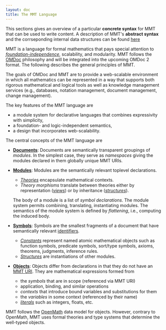 ```yaml
---
layout: doc
title: The MMT Language
---
```

This sections gives an overview of a particular **concrete syntax** for MMT that can be used to write content.
A description of MMT's **abstract syntax** and the corrseponding internal data structures can be found [here](../api/syntax)

MMT is a language for formal mathematics that pays special attention to [*foundation-independence*](../philosophy/independence.html), scalability, and modularity.
MMT follows the [OMDoc](http://www.omdoc.org/) philosophy and will be integrated into the upcoming OMDoc 2 format.
The following describes the general principles of MMT.

The goals of OMDoc and MMT are to provide a web-scalable environment in which all mathematics can be represented in a way that supports both rigorous mathematical and logical tools as well as knowledge management services (e.g., databases, notation management, document management, change management).

The key features of the MMT language are

* a module system for declarative languages that combines expressivity with simplicity,
* a foundation- and logic-independent semantics,
* a design that incorporates web-scalability.

The central concepts of the MMT language are

* [**Documents**](namespaces.html): Documents are semantically transparent groupings of *modules*.
    In the simplest case, they serve as *namespaces* giving the modules declared in them globally unique MMT URIs.
* [**Modules**](modules.html): Modules are the semantically relevant toplevel declarations.
  * [*Theories*](modules.html#theories) encapsulate mathematical contexts.
  * *Theory morphisms* translate between theories either by representation ([*views*](modules.html#views)) or by inheritance ([*structures*](declarations.html#structures)).
    
  The body of a module is a list of *symbol declarations*.
  The module system permits combining, translating, instantiating modules. The semantics of the module system is defined by *flattening*, i.e., computing the induced body.
* [**Symbols**](declarations.html): Symbols are the smallest fragments of a document that have semantically relevant [identifiers](../api/uris.html).
  * [*Constants*](declarations.html#constants) represent named atomic mathematical objects such as function symbols, predicate symbols, sort/type symbols, axioms, theorems, judgments, inference rules.
  * [*Structures*](declarations.html#structures) are instantiations of other modules.
* [**Objects**](objects.html): Objects differ from declarations in that they do not have an [MMT URI](../api/uris.html). They are mathematical expressions formed from
  * the *symbols* that are in scope (referenced via MMT URI)
  * application, binding, and similar operations
  * *contexts* that introduce bound variables and substitutions for them
  * the *variables* in some context (referenced by their name)
  * [*literals*](literals.html) such as integers, floats, etc.
    
MMT follows the [OpenMath](http://www.openmath.org) data model for objects.
However, contrary to OpenMath, MMT uses formal theories and type systems that determine the well-typed objects.

